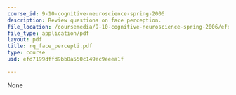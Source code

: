 ```yaml
---
course_id: 9-10-cognitive-neuroscience-spring-2006
description: Review questions on face perception.
file_location: /coursemedia/9-10-cognitive-neuroscience-spring-2006/efd7199dffd9bb8a550c149ec9eeea1f_rq_face_percepti.pdf
file_type: application/pdf
layout: pdf
title: rq_face_percepti.pdf
type: course
uid: efd7199dffd9bb8a550c149ec9eeea1f

---
```

None